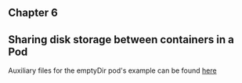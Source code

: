 ## Chapter 6
## Sharing disk storage between containers in a Pod

Auxiliary files for the emptyDir pod's example can be found [here](Chapter_5)
